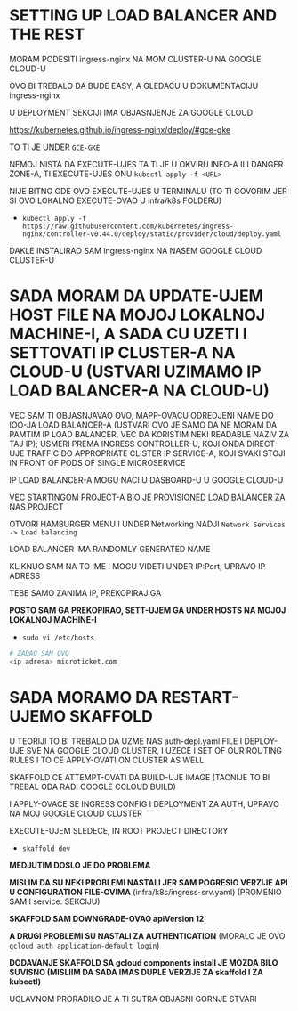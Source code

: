 # SETTING UP LOAD BALANCER AND THE REST

MORAM PODESITI ingress-nginx NA MOM CLUSTER-U NA GOOGLE CLOUD-U

OVO BI TREBALO DA BUDE EASY, A GLEDACU U DOKUMENTACIJU ingress-nginx

U DEPLOYMENT SEKCIJI IMA OBJASNJENJE ZA GOOGLE CLOUD

<https://kubernetes.github.io/ingress-nginx/deploy/#gce-gke>

TO TI JE UNDER `GCE-GKE`

NEMOJ NISTA DA EXECUTE-UJES TA TI JE U OKVIRU INFO-A ILI DANGER ZONE-A, TI EXECUTE-UJES ONU `kubectl apply -f <URL>`

NIJE BITNO GDE OVO EXECUTE-UJES U TERMINALU (TO TI GOVORIM JER SI OVO LOKALNO EXECUTE-OVAO U infra/k8s FOLDERU)

- `kubectl apply -f https://raw.githubusercontent.com/kubernetes/ingress-nginx/controller-v0.44.0/deploy/static/provider/cloud/deploy.yaml`

DAKLE INSTALIRAO SAM ingress-nginx NA NASEM GOOGLE CLOUD CLUSTER-U

# SADA MORAM DA UPDATE-UJEM HOST FILE NA MOJOJ LOKALNOJ MACHINE-I, A SADA CU UZETI I SETTOVATI IP CLUSTER-A NA CLOUD-U (USTVARI UZIMAMO IP LOAD BALANCER-A NA CLOUD-U)

VEC SAM TI OBJASNJAVAO OVO, MAPP-OVACU ODREDJENI NAME DO IOO-JA LOAD BALANCER-A (USTVARI OVO JE SAMO DA NE MORAM DA PAMTIM IP LOAD BALANCER, VEC DA KORISTIM NEKI READABLE NAZIV ZA TAJ IP); USMERI PREMA INGRESS CONTROLLER-U, KOJI ONDA DIRECT-UJE TRAFFIC DO APPROPRIATE CLISTER IP SERVICE-A, KOJI SVAKI STOJI IN FRONT OF PODS OF SINGLE MICROSERVICE 

IP LOAD BALANCER-A MOGU NACI U DASBOARD-U U GOOGLE CLOUD-U

VEC STARTINGOM PROJECT-A BIO JE PROVISIONED LOAD BALANCER ZA NAS PROJECT

OTVORI HAMBURGER MENU I UNDER Networking NADJI `Network Services -> Load balancing`

LOAD BALANCER IMA RANDOMLY GENERATED NAME

KLIKNUO SAM NA TO IME I MOGU VIDETI UNDER IP:Port, UPRAVO IP ADRESS

TEBE SAMO ZANIMA IP, PREKOPIRAJ GA

**POSTO SAM GA PREKOPIRAO, SETT-UJEM GA UNDER HOSTS NA MOJOJ LOKALNOJ MACHINE-I**

- `sudo vi /etc/hosts`

```bash
# ZADAO SAM OVO
<ip adresa> microticket.com
```

# SADA MORAMO DA RESTART-UJEMO SKAFFOLD

U TEORIJI TO BI TREBALO DA UZME NAS auth-depl.yaml FILE I DEPLOY-UJE SVE NA GOOGLE CLOUD CLUSTER, I UZECE I SET OF OUR ROUTING RULES I TO CE APPLY-OVATI ON CLUSTER AS WELL

SKAFFOLD CE ATTEMPT-OVATI DA BUILD-UJE IMAGE (TACNIJE TO BI TREBAL ODA RADI GOOGLE CCLOUD BUILD)

I APPLY-OVACE SE INGRESS CONFIG I DEPLOYMENT ZA AUTH, UPRAVO NA MOJ GOOGLE CLOUD CLUSTER

EXECUTE-UJEM SLEDECE, IN ROOT PROJECT DIRECTORY 

- `skaffold dev`

**MEDJUTIM DOSLO JE DO PROBLEMA**

**MISLIM DA SU NEKI PROBLEMI NASTALI JER SAM POGRESIO VERZIJE API U CONFIGURATION FILE-OVIMA** (infra/k8s/ingress-srv.yaml) (PROMENIO SAM I service: SEKCIJU)

**SKAFFOLD SAM DOWNGRADE-OVAO apiVersion   12**

**A DRUGI PROBLEMI SU NASTALI ZA AUTHENTICATION** (MORALO JE OVO `gcloud auth application-default login`)

**DODAVANJE SKAFFOLD SA gcloud components install JE MOZDA BILO SUVISNO (MISLIIM DA SADA IMAS DUPLE VERZIJE ZA skaffold I ZA kubectl)**

UGLAVNOM PRORADILO JE A TI SUTRA OBJASNI GORNJE STVARI
